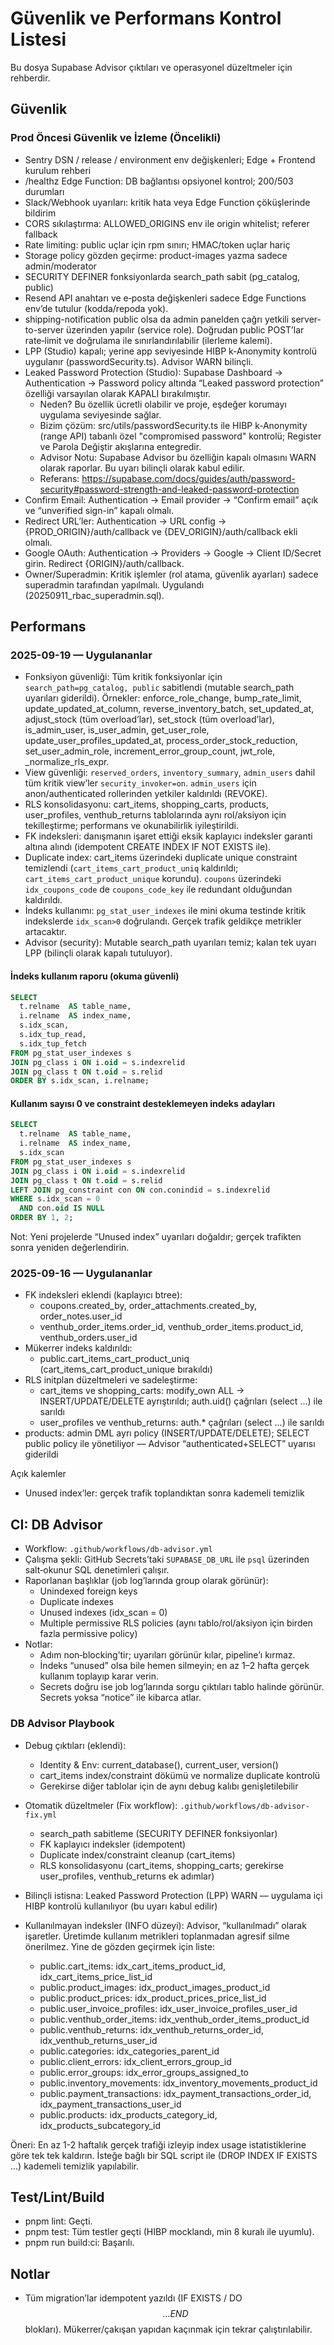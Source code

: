 # Güvenlik ve Performans Kontrol Listesi

Bu dosya Supabase Advisor çıktıları ve operasyonel düzeltmeler için rehberdir.

## Güvenlik

### Prod Öncesi Güvenlik ve İzleme (Öncelikli)
- Sentry DSN / release / environment env değişkenleri; Edge + Frontend kurulum rehberi
- /healthz Edge Function: DB bağlantısı opsiyonel kontrol; 200/503 durumları
- Slack/Webhook uyarıları: kritik hata veya Edge Function çöküşlerinde bildirim
- CORS sıkılaştırma: ALLOWED_ORIGINS env ile origin whitelist; referer fallback
- Rate limiting: public uçlar için rpm sınırı; HMAC/token uçlar hariç
- Storage policy gözden geçirme: product-images yazma sadece admin/moderator
- SECURITY DEFINER fonksiyonlarda search_path sabit (pg_catalog, public)
- Resend API anahtarı ve e‑posta değişkenleri sadece Edge Functions env’de tutulur (kodda/repoda yok).
- shipping-notification public olsa da admin panelden çağrı yetkili server-to-server üzerinden yapılır (service role). Doğrudan public POST’lar rate‑limit ve doğrulama ile sınırlandırılabilir (ilerleme kalemi).
- LPP (Studio) kapalı; yerine app seviyesinde HIBP k‑Anonymity kontrolü uygulanır (passwordSecurity.ts). Advisor WARN bilinçli.
- Leaked Password Protection (Studio): Supabase Dashboard → Authentication → Password policy altında “Leaked password protection” özelliği varsayılan olarak KAPALI bırakılmıştır.
  - Neden? Bu özellik ücretli olabilir ve proje, eşdeğer korumayı uygulama seviyesinde sağlar.
  - Bizim çözüm: src/utils/passwordSecurity.ts ile HIBP k‑Anonymity (range API) tabanlı özel "compromised password" kontrolü; Register ve Parola Değiştir akışlarına entegredir.
  - Advisor Notu: Supabase Advisor bu özelliğin kapalı olmasını WARN olarak raporlar. Bu uyarı bilinçli olarak kabul edilir.
  - Referans: https://supabase.com/docs/guides/auth/password-security#password-strength-and-leaked-password-protection
- Confirm Email: Authentication → Email provider → “Confirm email” açık ve “unverified sign-in” kapalı olmalı.
- Redirect URL’ler: Authentication → URL config → {PROD_ORIGIN}/auth/callback ve {DEV_ORIGIN}/auth/callback ekli olmalı.
- Google OAuth: Authentication → Providers → Google → Client ID/Secret girin. Redirect {ORIGIN}/auth/callback.
- Owner/Superadmin: Kritik işlemler (rol atama, güvenlik ayarları) sadece superadmin tarafından yapılmalı. Uygulandı (20250911_rbac_superadmin.sql).

## Performans

### 2025-09-19 — Uygulananlar
- Fonksiyon güvenliği: Tüm kritik fonksiyonlar için `search_path=pg_catalog, public` sabitlendi (mutable search_path uyarıları giderildi). Örnekler: enforce_role_change, bump_rate_limit, update_updated_at_column, reverse_inventory_batch, set_updated_at, adjust_stock (tüm overload’lar), set_stock (tüm overload’lar), is_admin_user, is_user_admin, get_user_role, update_user_profiles_updated_at, process_order_stock_reduction, set_user_admin_role, increment_error_group_count, jwt_role, _normalize_rls_expr.
- View güvenliği: `reserved_orders`, `inventory_summary`, `admin_users` dahil tüm kritik view’ler `security_invoker=on`. `admin_users` için anon/authenticated rollerinden yetkiler kaldırıldı (REVOKE).
- RLS konsolidasyonu: cart_items, shopping_carts, products, user_profiles, venthub_returns tablolarında aynı rol/aksiyon için tekilleştirme; performans ve okunabilirlik iyileştirildi.
- FK indeksleri: danışmanın işaret ettiği eksik kaplayıcı indeksler garanti altına alındı (idempotent CREATE INDEX IF NOT EXISTS ile).
- Duplicate index: cart_items üzerindeki duplicate unique constraint temizlendi (`cart_items_cart_product_uniq` kaldırıldı; `cart_items_cart_product_unique` korundu). `coupons` üzerindeki `idx_coupons_code` de `coupons_code_key` ile redundant olduğundan kaldırıldı.
- İndeks kullanımı: `pg_stat_user_indexes` ile mini okuma testinde kritik indekslerde `idx_scan>0` doğrulandı. Gerçek trafik geldikçe metrikler artacaktır.
- Advisor (security): Mutable search_path uyarıları temiz; kalan tek uyarı LPP (bilinçli olarak kapalı tutuluyor).

#### İndeks kullanım raporu (okuma güvenli)

```sql path=null start=null
SELECT
  t.relname  AS table_name,
  i.relname  AS index_name,
  s.idx_scan,
  s.idx_tup_read,
  s.idx_tup_fetch
FROM pg_stat_user_indexes s
JOIN pg_class i ON i.oid = s.indexrelid
JOIN pg_class t ON t.oid = s.relid
ORDER BY s.idx_scan, i.relname;
```

#### Kullanım sayısı 0 ve constraint desteklemeyen indeks adayları

```sql path=null start=null
SELECT
  t.relname  AS table_name,
  i.relname  AS index_name,
  s.idx_scan
FROM pg_stat_user_indexes s
JOIN pg_class i ON i.oid = s.indexrelid
JOIN pg_class t ON t.oid = s.relid
LEFT JOIN pg_constraint con ON con.conindid = s.indexrelid
WHERE s.idx_scan = 0
  AND con.oid IS NULL
ORDER BY 1, 2;
```

Not: Yeni projelerde “Unused index” uyarıları doğaldır; gerçek trafikten sonra yeniden değerlendirin.

### 2025-09-16 — Uygulananlar
- FK indeksleri eklendi (kaplayıcı btree):
  - coupons.created_by, order_attachments.created_by, order_notes.user_id
  - venthub_order_items.order_id, venthub_order_items.product_id, venthub_orders.user_id
- Mükerrer indeks kaldırıldı:
  - public.cart_items_cart_product_uniq (cart_items_cart_product_unique bırakıldı)
- RLS initplan düzeltmeleri ve sadeleştirme:
  - cart_items ve shopping_carts: modify_own ALL → INSERT/UPDATE/DELETE ayrıştırıldı; auth.uid() çağrıları (select ...) ile sarıldı
  - user_profiles ve venthub_returns: auth.* çağrıları (select ...) ile sarıldı
- products: admin DML ayrı policy (INSERT/UPDATE/DELETE); SELECT public policy ile yönetiliyor — Advisor “authenticated+SELECT” uyarısı giderildi

Açık kalemler
- Unused index’ler: gerçek trafik toplandıktan sonra kademeli temizlik

## CI: DB Advisor
- Workflow: `.github/workflows/db-advisor.yml`
- Çalışma şekli: GitHub Secrets’taki `SUPABASE_DB_URL` ile `psql` üzerinden salt‑okunur SQL denetimleri çalışır.
- Raporlanan başlıklar (job log’larında group olarak görünür):
  - Unindexed foreign keys
  - Duplicate indexes
  - Unused indexes (idx_scan = 0)
  - Multiple permissive RLS policies (aynı tablo/rol/aksiyon için birden fazla permissive policy)
- Notlar:
  - Adım non‑blocking’tir; uyarıları görünür kılar, pipeline’ı kırmaz.
  - İndeks “unused” olsa bile hemen silmeyin; en az 1–2 hafta gerçek kullanım toplayıp karar verin.
  - Secrets doğru ise job log’larında sorgu çıktıları tablo halinde görünür. Secrets yoksa “notice” ile kibarca atlar.

### DB Advisor Playbook
- Debug çıktıları (eklendi):
  - Identity & Env: current_database(), current_user, version()
  - cart_items index/constraint dökümü ve normalize duplicate kontrolü
  - Gerekirse diğer tablolar için de aynı debug kalıbı genişletilebilir
- Otomatik düzeltmeler (Fix workflow): `.github/workflows/db-advisor-fix.yml`
  - search_path sabitleme (SECURITY DEFINER fonksiyonlar)
  - FK kaplayıcı indeksler (idempotent)
  - Duplicate index/constraint cleanup (cart_items)
  - RLS konsolidasyonu (cart_items, shopping_carts; gerekirse user_profiles, venthub_returns ek adımlar)
- Bilinçli istisna: Leaked Password Protection (LPP) WARN — uygulama içi HIBP kontrolü kullanılıyor (bu uyarı kabul edilir)

- Kullanılmayan indeksler (INFO düzeyi): Advisor, “kullanılmadı” olarak işaretler. Üretimde kullanım metrikleri toplanmadan agresif silme önerilmez. Yine de gözden geçirmek için liste:
  - public.cart_items: idx_cart_items_product_id, idx_cart_items_price_list_id
  - public.product_images: idx_product_images_product_id
  - public.product_prices: idx_product_prices_price_list_id
  - public.user_invoice_profiles: idx_user_invoice_profiles_user_id
  - public.venthub_order_items: idx_venthub_order_items_product_id
  - public.venthub_returns: idx_venthub_returns_order_id, idx_venthub_returns_user_id
  - public.categories: idx_categories_parent_id
  - public.client_errors: idx_client_errors_group_id
  - public.error_groups: idx_error_groups_assigned_to
  - public.inventory_movements: idx_inventory_movements_product_id
  - public.payment_transactions: idx_payment_transactions_order_id, idx_payment_transactions_user_id
  - public.products: idx_products_category_id, idx_products_subcategory_id

Öneri: En az 1-2 haftalık gerçek trafiği izleyip index usage istatistiklerine göre tek tek kaldırın. İsteğe bağlı bir SQL script ile (DROP INDEX IF EXISTS ...) kademeli temizlik yapılabilir.

## Test/Lint/Build
- pnpm lint: Geçti.
- pnpm test: Tüm testler geçti (HIBP mocklandı, min 8 kuralı ile uyumlu).
- pnpm run build:ci: Başarılı.

## Notlar
- Tüm migration’lar idempotent yazıldı (IF EXISTS / DO $$ ... END $$ blokları). Mükerrer/çakışan yapıdan kaçınmak için tekrar çalıştırılabilir.


